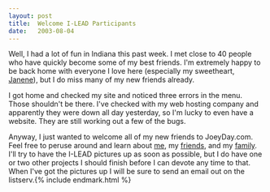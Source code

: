 ```yaml
---
layout:	post
title:	Welcome I-LEAD Participants
date:	2003-08-04
---
```


Well, I had a lot of fun in Indiana this past week. I met close to 40 people who have quickly become some of my best friends. I'm extremely happy to be back home with everyone I love here (especially my sweetheart, [Janene](http://www.joeyday.com/friends/janene)), but I do miss many of my new friends already.

I got home and checked my site and noticed three errors in the menu. Those shouldn't be there. I've checked with my web hosting company and apparently they were down all day yesterday, so I'm lucky to even have a website. They are still working out a few of the bugs.

Anyway, I just wanted to welcome all of my new friends to JoeyDay.com. Feel free to peruse around and learn about [me](http://www.joeyday.com/about), my [friends](http://www.joeyday.com/friends), and my [family](http://www.joeyday.com/family). I'll try to have the I-LEAD pictures up as soon as possible, but I do have one or two other projects I should finish before I can devote any time to that. When I've got the pictures up I will be sure to send an email out on the listserv.{% include endmark.html %}